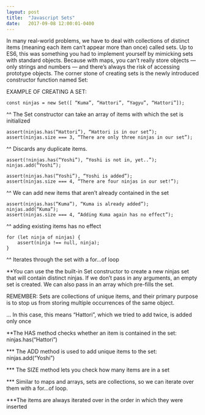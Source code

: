 ```yaml
---
layout: post
title:  "Javascript Sets"
date:   2017-09-08 12:00:01-0400
---
```

In many real-world problems, we have to deal with collections of distinct items (meaning each item can’t appear more than once) called sets. Up to ES6, this was something you had to implement yourself by mimicking sets with standard objects. Because with maps, you can’t really store objects — only strings and numbers — and there’s always the risk of accessing prototype objects. The corner stone of creating sets is the newly introduced constructor function named Set:

EXAMPLE OF CREATING A SET:

    const ninjas = new Set([ “Kuma”, “Hattori”, “Yagyu”, “Hattori”]);

^^ The Set constructor can take an array of items with which the set is initialized

    assert(ninjas.has(“Hattori”), “Hattori is in our set”);
    assert(ninjas.size === 3, “There are only three ninjas in our set”);

^^ Discards any duplicate items.

    assert(!ninjas.has(“Yoshi”), “Yoshi is not in, yet..”);
    ninjas.add(“Yoshi”);

    assert(ninjas.has(“Yoshi”), “Yoshi is added”);
    assert(ninjas.size === 4, “There are four ninjas in our set!”);

^^ We can add new items that aren’t already contained in the set

    assert(ninjas.has(“Kuma”), “Kuma is already added”);
    ninjas.add(“Kuma”);
    assert(ninjas.size === 4, “Adding Kuma again has no effect”);

^^ adding existing items has no effect

    for (let ninja of ninjas) {
        assert(ninja !== null, ninja);
    }

^^ Iterates through the set with a for…of loop

**You can use the the built-in Set constructor to create a new ninjas set that will contain distinct ninjas. If we don’t pass in any arguments, an empty set is created. We can also pass in an array which pre-fills the set.

REMEMBER: Sets are collections of unique items, and their primary purpose is to stop us from storing multiple occurrences of the same object.

… In this case, this means “Hattori”, which we tried to add twice, is added only once

**The HAS method checks whether an item is contained in the set: ninjas.has(“Hattori”)

*** The ADD method is used to add unique items to the set: ninjas.add(“Yoshi”)

*** The SIZE method lets you check how many items are in a set

*** Similar to maps and arrays, sets are collections, so we can iterate over them with a for…of loop.

***The items are always iterated over in the order in which they were inserted
